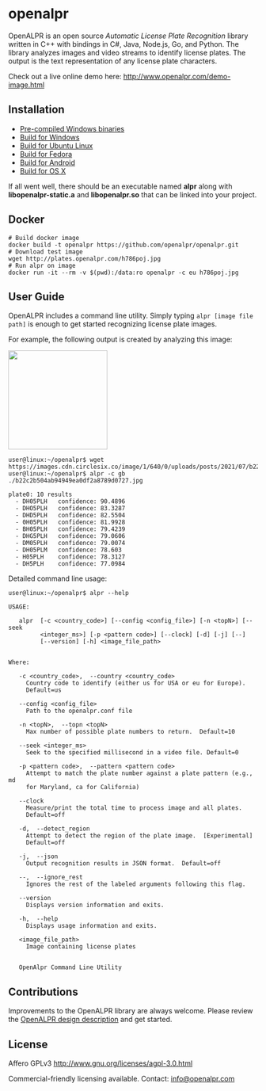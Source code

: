 # openalpr

OpenALPR is an open source *Automatic License Plate Recognition* library written in C++ with bindings in C#, Java, Node.js, Go, and Python.  The library analyzes images and video streams to identify license plates.  The output is the text representation of any license plate characters.

Check out a live online demo here: http://www.openalpr.com/demo-image.html

## Installation

* [Pre-compiled Windows binaries](https://github.com/openalpr/openalpr/releases/latest)
* [Build for Windows](https://github.com/openalpr/openalpr/wiki/Compilation-instructions-(Windows))
* [Build for Ubuntu Linux](https://github.com/openalpr/openalpr/wiki/Build-instructions-(Ubuntu-Linux))
* [Build for Fedora](https://github.com/openalpr/openalpr/wiki/Compilation-instructions-(Fedora-Linux))
* [Build for Android](https://github.com/openalpr/openalpr/wiki/Android-compilation)
* [Build for OS X](https://github.com/openalpr/openalpr/wiki/Compilation-instructions-(OS-X))

If all went well, there should be an executable named **alpr** along with **libopenalpr-static.a** and **libopenalpr.so** that can be linked into your project.

## Docker

``` shell
# Build docker image
docker build -t openalpr https://github.com/openalpr/openalpr.git
# Download test image
wget http://plates.openalpr.com/h786poj.jpg
# Run alpr on image
docker run -it --rm -v $(pwd):/data:ro openalpr -c eu h786poj.jpg
```


## User Guide

OpenALPR includes a command line utility.  Simply typing `alpr [image file path]` is enough to get started recognizing license plate images.

For example, the following output is created by analyzing this image:

<img src="https://images.cdn.circlesix.co/image/1/640/0/uploads/posts/2021/07/b22c2b504ab94949ea0df2a8789d0727.jpg" width="200">

```
user@linux:~/openalpr$ wget https://images.cdn.circlesix.co/image/1/640/0/uploads/posts/2021/07/b22c2b504ab94949ea0df2a8789d0727.jpg
user@linux:~/openalpr$ alpr -c gb ./b22c2b504ab94949ea0df2a8789d0727.jpg

plate0: 10 results
  - DH05PLH   confidence: 90.4896
  - DHO5PLH   confidence: 83.3287
  - DHD5PLH   confidence: 82.5504
  - 0H05PLH   confidence: 81.9928
  - BH05PLH   confidence: 79.4239
  - DHG5PLH   confidence: 79.0606
  - DM05PLH   confidence: 79.0074
  - DH05PLM   confidence: 78.603
  - H05PLH    confidence: 78.3127
  - DH5PLH    confidence: 77.0984
```

Detailed command line usage:

```
user@linux:~/openalpr$ alpr --help

USAGE: 

   alpr  [-c <country_code>] [--config <config_file>] [-n <topN>] [--seek
         <integer_ms>] [-p <pattern code>] [--clock] [-d] [-j] [--]
         [--version] [-h] <image_file_path>


Where: 

   -c <country_code>,  --country <country_code>
     Country code to identify (either us for USA or eu for Europe). 
     Default=us

   --config <config_file>
     Path to the openalpr.conf file

   -n <topN>,  --topn <topN>
     Max number of possible plate numbers to return.  Default=10

   --seek <integer_ms>
     Seek to the specified millisecond in a video file. Default=0

   -p <pattern code>,  --pattern <pattern code>
     Attempt to match the plate number against a plate pattern (e.g., md
     for Maryland, ca for California)

   --clock
     Measure/print the total time to process image and all plates. 
     Default=off

   -d,  --detect_region
     Attempt to detect the region of the plate image.  [Experimental] 
     Default=off

   -j,  --json
     Output recognition results in JSON format.  Default=off

   --,  --ignore_rest
     Ignores the rest of the labeled arguments following this flag.

   --version
     Displays version information and exits.

   -h,  --help
     Displays usage information and exits.

   <image_file_path>
     Image containing license plates


   OpenAlpr Command Line Utility

```

## Contributions
Improvements to the OpenALPR library are always welcome.  Please review the [OpenALPR design description](https://github.com/openalpr/openalpr/wiki/OpenALPR-Design) and get started.

## License

Affero GPLv3
http://www.gnu.org/licenses/agpl-3.0.html

Commercial-friendly licensing available.  Contact: info@openalpr.com
